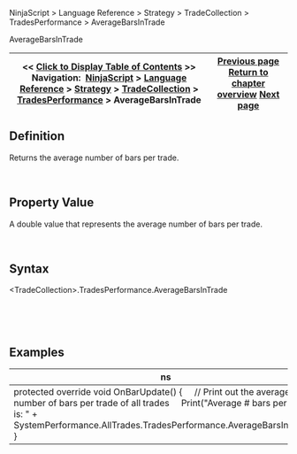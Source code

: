 ﻿


NinjaScript \> Language Reference \> Strategy \> TradeCollection \> TradesPerformance \> AverageBarsInTrade






















AverageBarsInTrade







| \<\< [Click to Display Table of Contents](averagebarsintrade.md) \>\> **Navigation:**     [NinjaScript](ninjascript-1.md) \> [Language Reference](language_reference_wip-1.md) \> [Strategy](strategy-1.md) \> [TradeCollection](tradecollection-1.md) \> [TradesPerformance](tradesperformance-1.md) \> AverageBarsInTrade | [Previous page](tradesperformance-1.md) [Return to chapter overview](tradesperformance-1.md) [Next page](averageentryefficiency-1.md) |
| --- | --- |











## Definition


Returns the average number of bars per trade.  

 


## Property Value


A double value that represents the average number of bars per trade.


 


## Syntax
\<TradeCollection\>.TradesPerformance.AverageBarsInTrade


 


 


## 


## Examples




| ns |
| --- |
| protected override void OnBarUpdate() {      // Print out the average number of bars per trade of all trades      Print("Average \# bars per trade is: " \+ SystemPerformance.AllTrades.TradesPerformance.AverageBarsInTrade); } |









